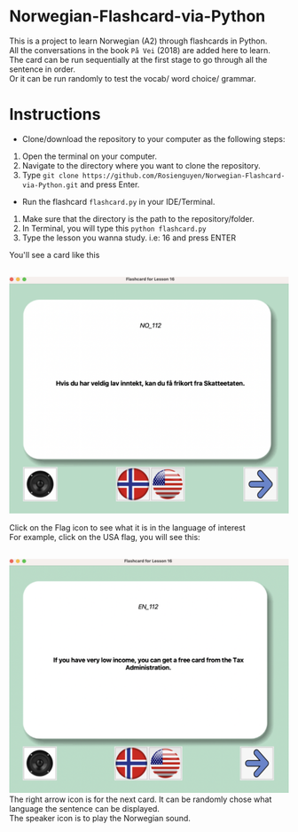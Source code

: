 # Norwegian-Flashcard-via-Python

This is a project to learn Norwegian (A2) through flashcards in Python. <br>
All the conversations in the book `På Vei` (2018) are added here to learn. <br>
The card can be run sequentially at the first stage to go through all the sentence in order. <br>
Or it can be run randomly to test the vocab/ word choice/ grammar.  <br>

# Instructions
- Clone/download the repository to your computer as the following steps: 

1. Open the terminal on your computer.
2. Navigate to the directory where you want to clone the repository.
3. Type `git clone https://github.com/Rosienguyen/Norwegian-Flashcard-via-Python.git` and press Enter.

- Run the flashcard `flashcard.py` in your IDE/Terminal. <br>
1. Make sure that the directory is the path to the repository/folder.<br>
2. In Terminal, you will type this `python flashcard.py`<br>
3. Type the lesson you wanna study. i.e: 16 and press ENTER <br>

You'll see a card like this <br>
<br>

<img src="./images/NO_example.png">

Click on the Flag icon to see what it is in the language of interest<br>
For example, click on the USA flag, you will see this: <br>
<br>

<img src="./images/EN_example.png">

<br>
The right arrow icon is for the next card. It can be randomly chose what language the sentence can be displayed.<br>
The speaker icon is to play the Norwegian sound. 

